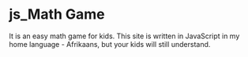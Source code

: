 # js_Math Game
It is an easy math game for kids.
This site is written in JavaScript in my home language - Afrikaans, but your kids will still understand.
